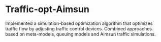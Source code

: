# Traffic-opt-Aimsun
Implemented a simulation-based optimization algorithm that optimizes traffic flow by adjusting traffic control devices.
Combined approaches based on meta-models, queuing models and Aimsun traffic simulations.
